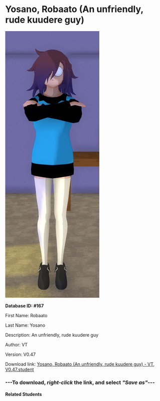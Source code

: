 # Yosano, Robaato (An unfriendly, rude kuudere guy)

<img src="Files/Yosano, Robaato (An unfriendly, rude kuudere guy).png" title="Yosano, Robaato (An unfriendly, rude kuudere guy) - VT, V0.47">

**Database ID: #167**

First Name: Robaato

Last Name: Yosano

Description: An unfriendly, rude kuudere guy

Author: VT

Version: V0.47

Download link: <a href="https://raw.githubusercontent.com/Arbiter1223/Daigaku-Gurashi-Custom-Students/master/Students/Files/Yosano%2C%20Robaato%20(An%20unfriendly%2C%20rude%20kuudere%20guy)%20-%20VT%2C%20V0.47.student">Yosano, Robaato (An unfriendly, rude kuudere guy) - VT, V0.47.student</a>

### ---**To download, _right-click_ the link, and select _"Save as"_**---

#### Related Students

